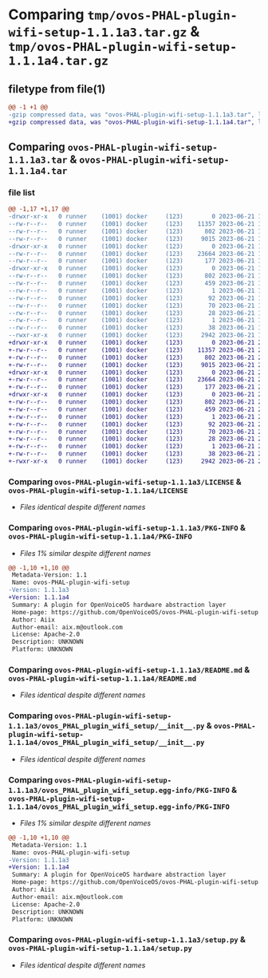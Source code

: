 # Comparing `tmp/ovos-PHAL-plugin-wifi-setup-1.1.1a3.tar.gz` & `tmp/ovos-PHAL-plugin-wifi-setup-1.1.1a4.tar.gz`

## filetype from file(1)

```diff
@@ -1 +1 @@
-gzip compressed data, was "ovos-PHAL-plugin-wifi-setup-1.1.1a3.tar", last modified: Wed Jun 21 15:46:07 2023, max compression
+gzip compressed data, was "ovos-PHAL-plugin-wifi-setup-1.1.1a4.tar", last modified: Wed Jun 21 23:28:22 2023, max compression
```

## Comparing `ovos-PHAL-plugin-wifi-setup-1.1.1a3.tar` & `ovos-PHAL-plugin-wifi-setup-1.1.1a4.tar`

### file list

```diff
@@ -1,17 +1,17 @@
-drwxr-xr-x   0 runner    (1001) docker     (123)        0 2023-06-21 15:46:07.452948 ovos-PHAL-plugin-wifi-setup-1.1.1a3/
--rw-r--r--   0 runner    (1001) docker     (123)    11357 2023-06-21 15:45:57.000000 ovos-PHAL-plugin-wifi-setup-1.1.1a3/LICENSE
--rw-r--r--   0 runner    (1001) docker     (123)      802 2023-06-21 15:46:07.452948 ovos-PHAL-plugin-wifi-setup-1.1.1a3/PKG-INFO
--rw-r--r--   0 runner    (1001) docker     (123)     9015 2023-06-21 15:45:57.000000 ovos-PHAL-plugin-wifi-setup-1.1.1a3/README.md
-drwxr-xr-x   0 runner    (1001) docker     (123)        0 2023-06-21 15:46:07.452948 ovos-PHAL-plugin-wifi-setup-1.1.1a3/ovos_PHAL_plugin_wifi_setup/
--rw-r--r--   0 runner    (1001) docker     (123)    23664 2023-06-21 15:45:57.000000 ovos-PHAL-plugin-wifi-setup-1.1.1a3/ovos_PHAL_plugin_wifi_setup/__init__.py
--rw-r--r--   0 runner    (1001) docker     (123)      177 2023-06-21 15:46:00.000000 ovos-PHAL-plugin-wifi-setup-1.1.1a3/ovos_PHAL_plugin_wifi_setup/version.py
-drwxr-xr-x   0 runner    (1001) docker     (123)        0 2023-06-21 15:46:07.452948 ovos-PHAL-plugin-wifi-setup-1.1.1a3/ovos_PHAL_plugin_wifi_setup.egg-info/
--rw-r--r--   0 runner    (1001) docker     (123)      802 2023-06-21 15:46:07.000000 ovos-PHAL-plugin-wifi-setup-1.1.1a3/ovos_PHAL_plugin_wifi_setup.egg-info/PKG-INFO
--rw-r--r--   0 runner    (1001) docker     (123)      459 2023-06-21 15:46:07.000000 ovos-PHAL-plugin-wifi-setup-1.1.1a3/ovos_PHAL_plugin_wifi_setup.egg-info/SOURCES.txt
--rw-r--r--   0 runner    (1001) docker     (123)        1 2023-06-21 15:46:07.000000 ovos-PHAL-plugin-wifi-setup-1.1.1a3/ovos_PHAL_plugin_wifi_setup.egg-info/dependency_links.txt
--rw-r--r--   0 runner    (1001) docker     (123)       92 2023-06-21 15:46:07.000000 ovos-PHAL-plugin-wifi-setup-1.1.1a3/ovos_PHAL_plugin_wifi_setup.egg-info/entry_points.txt
--rw-r--r--   0 runner    (1001) docker     (123)       70 2023-06-21 15:46:07.000000 ovos-PHAL-plugin-wifi-setup-1.1.1a3/ovos_PHAL_plugin_wifi_setup.egg-info/requires.txt
--rw-r--r--   0 runner    (1001) docker     (123)       28 2023-06-21 15:46:07.000000 ovos-PHAL-plugin-wifi-setup-1.1.1a3/ovos_PHAL_plugin_wifi_setup.egg-info/top_level.txt
--rw-r--r--   0 runner    (1001) docker     (123)        1 2023-06-21 15:46:07.000000 ovos-PHAL-plugin-wifi-setup-1.1.1a3/ovos_PHAL_plugin_wifi_setup.egg-info/zip-safe
--rw-r--r--   0 runner    (1001) docker     (123)       38 2023-06-21 15:46:07.452948 ovos-PHAL-plugin-wifi-setup-1.1.1a3/setup.cfg
--rwxr-xr-x   0 runner    (1001) docker     (123)     2942 2023-06-21 15:45:57.000000 ovos-PHAL-plugin-wifi-setup-1.1.1a3/setup.py
+drwxr-xr-x   0 runner    (1001) docker     (123)        0 2023-06-21 23:28:22.419860 ovos-PHAL-plugin-wifi-setup-1.1.1a4/
+-rw-r--r--   0 runner    (1001) docker     (123)    11357 2023-06-21 23:28:11.000000 ovos-PHAL-plugin-wifi-setup-1.1.1a4/LICENSE
+-rw-r--r--   0 runner    (1001) docker     (123)      802 2023-06-21 23:28:22.419860 ovos-PHAL-plugin-wifi-setup-1.1.1a4/PKG-INFO
+-rw-r--r--   0 runner    (1001) docker     (123)     9015 2023-06-21 23:28:11.000000 ovos-PHAL-plugin-wifi-setup-1.1.1a4/README.md
+drwxr-xr-x   0 runner    (1001) docker     (123)        0 2023-06-21 23:28:22.419860 ovos-PHAL-plugin-wifi-setup-1.1.1a4/ovos_PHAL_plugin_wifi_setup/
+-rw-r--r--   0 runner    (1001) docker     (123)    23664 2023-06-21 23:28:11.000000 ovos-PHAL-plugin-wifi-setup-1.1.1a4/ovos_PHAL_plugin_wifi_setup/__init__.py
+-rw-r--r--   0 runner    (1001) docker     (123)      177 2023-06-21 23:28:14.000000 ovos-PHAL-plugin-wifi-setup-1.1.1a4/ovos_PHAL_plugin_wifi_setup/version.py
+drwxr-xr-x   0 runner    (1001) docker     (123)        0 2023-06-21 23:28:22.419860 ovos-PHAL-plugin-wifi-setup-1.1.1a4/ovos_PHAL_plugin_wifi_setup.egg-info/
+-rw-r--r--   0 runner    (1001) docker     (123)      802 2023-06-21 23:28:22.000000 ovos-PHAL-plugin-wifi-setup-1.1.1a4/ovos_PHAL_plugin_wifi_setup.egg-info/PKG-INFO
+-rw-r--r--   0 runner    (1001) docker     (123)      459 2023-06-21 23:28:22.000000 ovos-PHAL-plugin-wifi-setup-1.1.1a4/ovos_PHAL_plugin_wifi_setup.egg-info/SOURCES.txt
+-rw-r--r--   0 runner    (1001) docker     (123)        1 2023-06-21 23:28:22.000000 ovos-PHAL-plugin-wifi-setup-1.1.1a4/ovos_PHAL_plugin_wifi_setup.egg-info/dependency_links.txt
+-rw-r--r--   0 runner    (1001) docker     (123)       92 2023-06-21 23:28:22.000000 ovos-PHAL-plugin-wifi-setup-1.1.1a4/ovos_PHAL_plugin_wifi_setup.egg-info/entry_points.txt
+-rw-r--r--   0 runner    (1001) docker     (123)       70 2023-06-21 23:28:22.000000 ovos-PHAL-plugin-wifi-setup-1.1.1a4/ovos_PHAL_plugin_wifi_setup.egg-info/requires.txt
+-rw-r--r--   0 runner    (1001) docker     (123)       28 2023-06-21 23:28:22.000000 ovos-PHAL-plugin-wifi-setup-1.1.1a4/ovos_PHAL_plugin_wifi_setup.egg-info/top_level.txt
+-rw-r--r--   0 runner    (1001) docker     (123)        1 2023-06-21 23:28:22.000000 ovos-PHAL-plugin-wifi-setup-1.1.1a4/ovos_PHAL_plugin_wifi_setup.egg-info/zip-safe
+-rw-r--r--   0 runner    (1001) docker     (123)       38 2023-06-21 23:28:22.419860 ovos-PHAL-plugin-wifi-setup-1.1.1a4/setup.cfg
+-rwxr-xr-x   0 runner    (1001) docker     (123)     2942 2023-06-21 23:28:11.000000 ovos-PHAL-plugin-wifi-setup-1.1.1a4/setup.py
```

### Comparing `ovos-PHAL-plugin-wifi-setup-1.1.1a3/LICENSE` & `ovos-PHAL-plugin-wifi-setup-1.1.1a4/LICENSE`

 * *Files identical despite different names*

### Comparing `ovos-PHAL-plugin-wifi-setup-1.1.1a3/PKG-INFO` & `ovos-PHAL-plugin-wifi-setup-1.1.1a4/PKG-INFO`

 * *Files 1% similar despite different names*

```diff
@@ -1,10 +1,10 @@
 Metadata-Version: 1.1
 Name: ovos-PHAL-plugin-wifi-setup
-Version: 1.1.1a3
+Version: 1.1.1a4
 Summary: A plugin for OpenVoiceOS hardware abstraction layer
 Home-page: https://github.com/OpenVoiceOS/ovos-PHAL-plugin-wifi-setup
 Author: Aiix
 Author-email: aix.m@outlook.com
 License: Apache-2.0
 Description: UNKNOWN
 Platform: UNKNOWN
```

### Comparing `ovos-PHAL-plugin-wifi-setup-1.1.1a3/README.md` & `ovos-PHAL-plugin-wifi-setup-1.1.1a4/README.md`

 * *Files identical despite different names*

### Comparing `ovos-PHAL-plugin-wifi-setup-1.1.1a3/ovos_PHAL_plugin_wifi_setup/__init__.py` & `ovos-PHAL-plugin-wifi-setup-1.1.1a4/ovos_PHAL_plugin_wifi_setup/__init__.py`

 * *Files identical despite different names*

### Comparing `ovos-PHAL-plugin-wifi-setup-1.1.1a3/ovos_PHAL_plugin_wifi_setup.egg-info/PKG-INFO` & `ovos-PHAL-plugin-wifi-setup-1.1.1a4/ovos_PHAL_plugin_wifi_setup.egg-info/PKG-INFO`

 * *Files 1% similar despite different names*

```diff
@@ -1,10 +1,10 @@
 Metadata-Version: 1.1
 Name: ovos-PHAL-plugin-wifi-setup
-Version: 1.1.1a3
+Version: 1.1.1a4
 Summary: A plugin for OpenVoiceOS hardware abstraction layer
 Home-page: https://github.com/OpenVoiceOS/ovos-PHAL-plugin-wifi-setup
 Author: Aiix
 Author-email: aix.m@outlook.com
 License: Apache-2.0
 Description: UNKNOWN
 Platform: UNKNOWN
```

### Comparing `ovos-PHAL-plugin-wifi-setup-1.1.1a3/setup.py` & `ovos-PHAL-plugin-wifi-setup-1.1.1a4/setup.py`

 * *Files identical despite different names*


